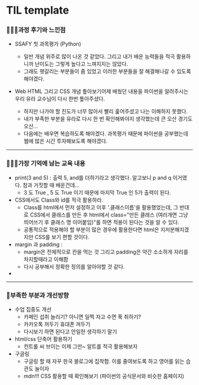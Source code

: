 # TIL template

### 👨🏼‍🏫과정 후기와 느낀점

- SSAFY 첫 과목평가 (Python) 
  - 일반 개념 위주로 많이 나온 것 같았다. 그리고 내가 배운 능력들을 적극 활용하니까 난이도는 그렇게 높다고 느껴지지는 않았다. 
  - 그래도 헷갈리는 부분들이 좀 있었고 이러한 부분들을 잘 해결해나갈 수 있도록 해야겠다.

- Web HTML 그리고 CSS 개념 톺아보기어제 배웠던 내용을 파이썬을 알려주시는 우리 유라 교수님이 다시 한번 톺아주셨다.
  - 하지만 나가야 할 진도가 너무 많아서 빨리 훑어주셨고 나는 이해하지 못했다.
  - 내가 부족한 부분을 유라로 다시 한 번 확인해봐야지 생각했는데 큰 오산 경기도 오산...
  - 다음에는 배우면 복습하도록 해야겠다. 과목평가 때문에 파이썬을 공부했는데 웹에 많은 시간 투자해보도록 해야겠다.

---

### 💁🏼‍♂️가장 기억에 남는 교육 내용

- print(3 and 5) : 출력 5, and를 더하기라고 생각했다. 알고보니 p and q 이거였다. 참과 거짓할 때 배운건데...
  - 3 도 True , 5 도 True 이기 때문에 마지막 True 인 5가 출력이 된다.
- CSS에서도 Class와 id를 적극 활용하라.
  - Class를 html에서 먼저 설정하고 이후 '.클래스이름'을 활용했었는데, 그 반대로 CSS에서 클래스를 만든 후 html에서 class="만든 클래스 (여러개면 그냥 띄어쓰기 후 클래스 명 이어붙임)"를 하면 적용이 된다는 것을 알 수 있다.
  - 공통적으로 적용해야 할 부분이 많은 경우에 활용한다면 html은 지저분해지겠지만 CSS를 보기 편할 것이다. 
- margin 과 padding :
  - margin은 전체적으로 칸을 먹는 것 그리고 padding은 약간 소소하게 자리를 차지할때라고 이해함
  - 다시 공부해서 정확한 정의를 알아야할 것 같다.
- 

---

### 💫부족한 부분과 개선방향

- 수업 집중도 개선
  - 카페인 섭취 늘리기? 아니면 일찍 자고 수면 푹 취하기?
  - 카카오톡 꺼두기 휴대폰 꺼두기
  - 다시보기 하면 된다고 안일한 생각하기 말기
- html/css 단축어 활용하기
  - 컨트롤 씨 브이는 이제 그만~ 알트를 적극 활용해보자
- 구글링
  - 구글링 할 때 자꾸 한국 블로그에 집착함. 이를 줄여보도록 하고 영어를 읽는 습관도 늘이자
  - mdn!!! CSS 활용할 때 확인해보기 (파이썬의 공식문서와 비슷한 홈페이지)
